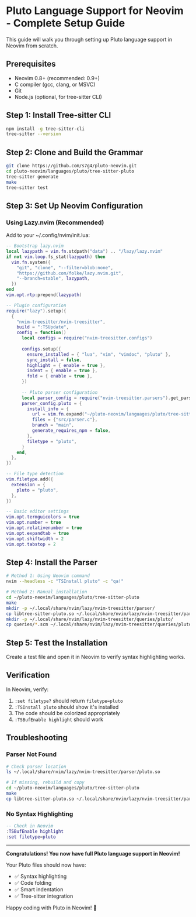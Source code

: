 # Pluto Language Support for Neovim - Complete Setup Guide

This guide will walk you through setting up Pluto language support in Neovim from scratch.

## Prerequisites

- Neovim 0.8+ (recommended: 0.9+)
- C compiler (gcc, clang, or MSVC)
- Git
- Node.js (optional, for tree-sitter CLI)

## Step 1: Install Tree-sitter CLI

```bash
npm install -g tree-sitter-cli
tree-sitter --version
```

## Step 2: Clone and Build the Grammar

```bash
git clone https://github.com/s7g4/pluto-neovim.git
cd pluto-neovim/languages/pluto/tree-sitter-pluto
tree-sitter generate
make
tree-sitter test
```

## Step 3: Set Up Neovim Configuration

### Using Lazy.nvim (Recommended)

Add to your ~/.config/nvim/init.lua:

```lua
-- Bootstrap lazy.nvim
local lazypath = vim.fn.stdpath("data") .. "/lazy/lazy.nvim"
if not vim.loop.fs_stat(lazypath) then
  vim.fn.system({
    "git", "clone", "--filter=blob:none",
    "https://github.com/folke/lazy.nvim.git",
    "--branch=stable", lazypath,
  })
end
vim.opt.rtp:prepend(lazypath)

-- Plugin configuration
require("lazy").setup({
  {
    "nvim-treesitter/nvim-treesitter",
    build = ":TSUpdate",
    config = function()
      local configs = require("nvim-treesitter.configs")
      
      configs.setup({
        ensure_installed = { "lua", "vim", "vimdoc", "pluto" },
        sync_install = false,
        highlight = { enable = true },
        indent = { enable = true },
        fold = { enable = true },
      })
      
      -- Pluto parser configuration
      local parser_config = require("nvim-treesitter.parsers").get_parser_configs()
      parser_config.pluto = {
        install_info = {
          url = vim.fn.expand("~/pluto-neovim/languages/pluto/tree-sitter-pluto"),
          files = {"src/parser.c"},
          branch = "main",
          generate_requires_npm = false,
        },
        filetype = "pluto",
      }
    end,
  },
})

-- File type detection
vim.filetype.add({
  extension = {
    pluto = "pluto",
  },
})

-- Basic editor settings
vim.opt.termguicolors = true
vim.opt.number = true
vim.opt.relativenumber = true
vim.opt.expandtab = true
vim.opt.shiftwidth = 2
vim.opt.tabstop = 2
```

## Step 4: Install the Parser

```bash
# Method 1: Using Neovim command
nvim --headless -c "TSInstall pluto" -c "qa!"

# Method 2: Manual installation
cd ~/pluto-neovim/languages/pluto/tree-sitter-pluto
make
mkdir -p ~/.local/share/nvim/lazy/nvim-treesitter/parser/
cp libtree-sitter-pluto.so ~/.local/share/nvim/lazy/nvim-treesitter/parser/pluto.so
mkdir -p ~/.local/share/nvim/lazy/nvim-treesitter/queries/pluto/
cp queries/*.scm ~/.local/share/nvim/lazy/nvim-treesitter/queries/pluto/
```

## Step 5: Test the Installation

Create a test file and open it in Neovim to verify syntax highlighting works.

## Verification

In Neovim, verify:

1. `:set filetype?` should return `filetype=pluto`
2. `:TSInstall pluto` should show it's installed
3. The code should be colorized appropriately
4. `:TSBufEnable highlight` should work

## Troubleshooting

### Parser Not Found

```bash
# Check parser location
ls ~/.local/share/nvim/lazy/nvim-treesitter/parser/pluto.so

# If missing, rebuild and copy
cd ~/pluto-neovim/languages/pluto/tree-sitter-pluto
make
cp libtree-sitter-pluto.so ~/.local/share/nvim/lazy/nvim-treesitter/parser/pluto.so
```

### No Syntax Highlighting

```lua
-- Check in Neovim
:TSBufEnable highlight
:set filetype=pluto
```

---

**Congratulations! You now have full Pluto language support in Neovim!**

Your Pluto files should now have:
- ✅ Syntax highlighting
- ✅ Code folding
- ✅ Smart indentation
- ✅ Tree-sitter integration

Happy coding with Pluto in Neovim! 🚀
